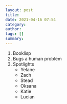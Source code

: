 ```yaml
---
layout: post
title: 
date: 2021-04-16 07:54
category: 
author: 
tags: []
summary: 
---
```


1. Booklisp
1. Bugs a human problem
1. Spotlights
   - Yelane
   - Zach
   - Stead
   - Oksana
   - Katie
   - Lucian